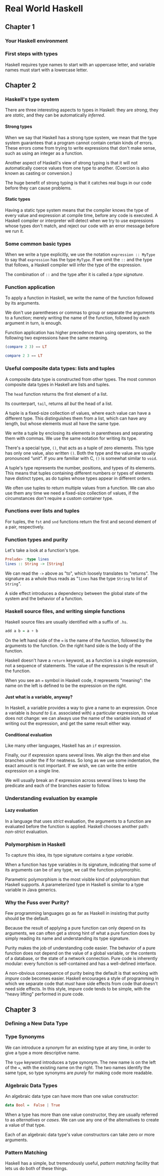 # Real World Haskell

## Chapter 1

### Your Haskell environment

### First steps with types

Haskell requires type names to start with an uppercase letter, and variable names must start with a lowercase letter.

## Chapter 2

### Haskell's type system

There are three interesting aspects to types in Haskell: they are *strong*, they are *static*, and they can be automatically *inferred*.

#### Strong types

When we say that Haskell has a strong type system, we mean that the type system guarantees that a program cannot contain certain kinds of errors.
These errors come from trying to write expressions that don't make sense, such as using an integer as a function.

Another aspect of Haskell's view of strong typing is that it will not automatically coerce values from one type to another. (Coercion is also known as casting or conversion.)

The huge benefit of strong typing is that it catches real bugs in our code before they can cause problems.

#### Static types

Having a static type system means that the compiler knows the type of every value and expression at compile time, before any code is executed.
A Haskell compiler or interpreter will detect when we try to use expressions whose types don't match, and reject our code with an error message before we run it.

### Some common basic types

When we write a type explicitly, we use the notation `expression :: MyType` to say that `expression` has the type `MyType`.
If we omit the `::` and the type that follows, a Haskell compiler will infer the type of the expression.

The combination of `::` and the type after it is called a *type signature*.

### Function application

To apply a function in Haskell, we write the name of the function followed by its arguments.

We don't use parentheses or commas to group or separate the arguments to a function; merely writing the name of the function, followed by each argument in turn, is enough.

Function application has higher precedence than using operators, so the following two expressions have the same meaning.
```haskell
(compare 2 3) == LT

compare 2 3 == LT
```

### Useful composite data types: lists and tuples

A composite data type is constructed from other types.
The most common composite data types in Haskell are lists and tuples.

The `head` function returns the first element of a list.

Its counterpart, `tail`, returns all *but* the head of a list.

A tuple is a fixed-size collection of values, where each value can have a different type.
This distinguishes them from a list, which can have any length, but whose elements must all have the same type.

We write a tuple by enclosing its elements in parentheses and separating them with commas.
We use the same notation for writing its type.

There's a special type, `()`, that acts as a tuple of zero elements.
This type has only one value, also written `()`.
Both the type and the value are usually pronounced “unit”.
If you are familiar with C, `()` is somewhat similar to `void`.

A tuple's type represents the number, positions, and types of its elements.
This means that tuples containing different numbers or types of elements have distinct types, as do tuples whose types appear in different orders.

We often use tuples to return multiple values from a function.
We can also use them any time we need a fixed-size collection of values, if the circumstances don't require a custom container type.

### Functions over lists and tuples

For tuples, the `fst` and `snd` functions return the first and second element of a pair, respectively.

### Function types and purity

Let's take a look at a function's type.
```haskell
Prelude> :type lines
lines :: String -> [String]
```
We can read the `->` above as "to", which loosely translates to "returns".
The signature as a whole thus reads as "`lines` has the type `String` to list of `String`".

A side effect introduces a dependency between the global state of the system and the behavior of a function.

### Haskell source files, and writing simple functions

Haskell source files are usually identified with a suffix of `.hs`.
```haskell
add a b = a + b
```
On the left hand side of the `=` is the name of the function, followed by the arguments to the function. On the right hand side is the body of the function.

Haskell doesn't have a `return` keyword, as a function is a single expression, not a sequence of statements.
The value of the expression is the result of the function.

When you see an `=` symbol in Haskell code, it represents "meaning": the name on the left is defined to be the expression on the right.

#### Just what is a variable, anyway?

In Haskell, a variable provides a way to give a name to an expression.
Once a variable is *bound to* (i.e. associated with) a particular expression, its value does not change: we can always use the name of the variable instead of writing out the expression, and get the same result either way.

#### Conditional evaluation

Like many other languages, Haskell has an `if` expression.

Finally, our if expression spans several lines.
We align the then and else branches under the if for neatness.
So long as we use some indentation, the exact amount is not important.
If we wish, we can write the entire expression on a single line.

We will usually break an if expression across several lines to keep the predicate and each of the branches easier to follow.

### Understanding evaluation by example

#### Lazy evaluation

In a language that uses *strict* evaluation, the arguments to a function are evaluated before the function is applied.
Haskell chooses another path: *non-strict* evaluation.

### Polymorphism in Haskell

To capture this idea, its type signature contains a *type variable*.

When a function has type variables in its signature, indicating that some of its arguments can be of any type, we call the function polymorphic.

Parametric polymorphism is the most visible kind of polymorphism that Haskell supports.
A parameterized type in Haskell is similar to a type variable in Java generics.

### Why the Fuss over Purity?

Few programming languages go as far as Haskell in insisting that purity should be the default.

Because the result of applying a pure function can only depend on its arguments, we can often get a strong hint of what a pure function does by simply reading its name and understanding its type signature.

Purity makes the job of understanding code easier.
The behavior of a pure function does not depend on the value of a global variable, or the contents of a database, or the state of a network connection.
Pure code is inherently modular: every function is self-contained and has a well-defined interface.

A non-obvious consequence of purity being the default is that working with *impure* code becomes easier.
Haskell encourages a style of programming in which we separate code that *must* have side effects from code that doesn't need side effects.
In this style, impure code tends to be simple, with the "heavy lifting" performed in pure code.

## Chapter 3

### Defining a New Data Type

### Type Synonyms

We can introduce a *synonym* for an existing type at any time, in order to give a type a more descriptive name.

The `type` keyword introduces a type synonym.
The new name is on the left of the `=`, with the existing name on the right.
The two names identify the same type, so type synonyms are *purely* for making code more readable.

### Algebraic Data Types

An algebraic data type can have more than one value constructor:
```haskell
data Bool =  False | True
```
When a type has more than one value constructor, they are usually referred to as *alternatives* or *cases*.
We can use any one of the alternatives to create a value of that type.

Each of an algebraic data type's value constructors can take zero or more arguments.

### Pattern Matching

Haskell has a simple, but tremendously useful, *pattern matching* facility that lets us do both of these things.

